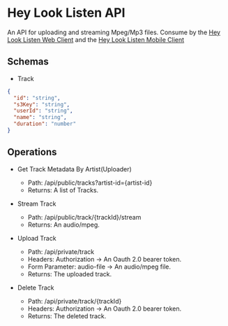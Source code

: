 # Hey Look Listen API

An API for uploading and streaming Mpeg/Mp3 files. Consume by the [Hey Look Listen Web Client](https://github.com/rileyL6122428/hll-web-client) and the [Hey Look Listen Mobile Client](https://github.com/rileyL6122428/hll-mobile-client)

## Schemas

* Track

```JSON
{
  "id": "string",
  "s3Key": "string",	
  "userId": "string",
  "name": "string",
  "duration": "number"
}
```

## Operations

* Get Track Metadata By Artist(Uploader)

   - Path: /api/public/tracks?artist-id={artist-id}
   - Returns: A list of Tracks.

* Stream Track

   - Path: /api/public/track/{trackId}/stream
   - Returns: An audio/mpeg.

* Upload Track

   - Path: /api/private/track
   - Headers: Authorization -> An Oauth 2.0 bearer token.
   - Form Parameter: audio-file -> An audio/mpeg file.
   - Returns: The uploaded track.

* Delete Track

   - Path: /api/private/track/{trackId}
   - Headers: Authorization -> An Oauth 2.0 bearer token.
   - Returns: The deleted track.
